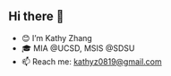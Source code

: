 ## Hi there 👋
- 😊 I’m Kathy Zhang
- 🎓 MIA @UCSD, MSIS @SDSU
- 📫 Reach me: kathyz0819@gmail.com

<!---
CatKathy/CatKathy is a ✨ special ✨ repository because its `README.md` (this file) appears on your GitHub profile.
You can click the Preview link to take a look at your changes.
--->

